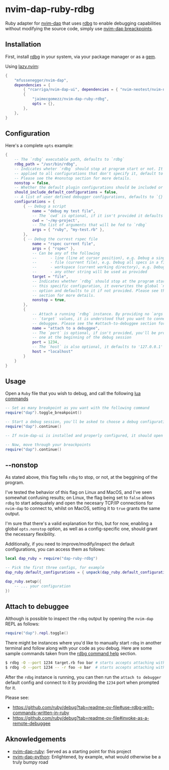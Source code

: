 # nvim-dap-ruby-rdbg
Ruby adapter for [nvim-dap](https://github.com/mfussenegger/nvim-dap) that uses
[rdbg](https://github.com/ruby/debug) to enable debugging capabilities without
modifying the source code, simply use [nvim-dap breackpoints](https://github.com/mfussenegger/nvim-dap?tab=readme-ov-file#usage).

## Installation

First, install [rdbg](https://github.com/ruby/debug) in your system, via your
package manager or as a
[gem](https://guides.rubygems.org/rubygems-basics/#installing-gems).

Using [lazy.nvim](https://github.com/folke/lazy.nvim):
```lua
{
    "mfussenegger/nvim-dap",
    dependencies = {
        { "rcarriga/nvim-dap-ui", dependencies = { "nvim-neotest/nvim-nio" } }, -- optional, but recommended
        {
            "jaimecgomezz/nvim-dap-ruby-rdbg",
            opts = {},
        },
    },
}
```

## Configuration

Here's a complete `opts` example:
```lua
{
    -- The `rdbg` executable path, defaults to `rdbg`
    rdbg_path = "/usr/bin/rdbg",
    -- Indicates wheter `rdbg` should stop at program start or not. It is
    -- applied to all configurations that don't specify it, default to `false`.
    -- Please see the #nonstop section for more details.
    nonstop = false,
    -- Whether the default plugin configurations should be included or not, defaults to `true`
    should_include_default_configurations = false,
    -- A list of user defined debugger configurations, defaults to `{}`
    configurations = {
        { -- Debug a script
            name = "debug my test file",
            -- The `cwd` is optional, if it isn't provided it defaults to `vim.fn.getcwd`
            cwd = '~/my-project',
            -- The list of arguments that will be fed to `rdbg`
            args = { "ruby", "my-test.rb" },
        },
        { -- Debug the currest rspec file
            name = "rspec current file",
            args = { "rspec" },
            -- Can be any of the following
            --      - line (line at cursor position), e.g. Debug a single spec
            --      - file (current file), e.g. Debug all specs in a file
            --      - workspace (current working directory), e.g. Debug all specs
            --      - any other string will be used as provided
            target = "file",
            -- Indicates whether `rdbg` should stop at the program start for
            -- this specific configuration, it overwrites the global `nonstop`
            -- option and defaults to it if not provided. Please see the #nonstop
            -- section for more details.
            nonstop = true,
        },
        { 
            -- Attach a running `rdbg` instance. By providing no `args` or
            -- `target` values, it is understood that you want to connect to a
            -- debuggee. Please see the #attach-to-debuggee section for more details
            name = "attach to a debuggee",
            -- The `port` is optional, if isn't provided, you'll be prompted for
            -- one at the beginning of the debug session
            port = 1234,
            -- The `host` is also optional, it defaults to '127.0.0.1'
            host = "localhost"
        }
    }
}
```

## Usage
Open a `Ruby` file that you wish to debug, and call the following [lua
commands](https://neovim.io/doc/user/lua-guide.html#lua-guide-using-Lua)

```lua
-- Set as many breakpoint as you want with the following command
require("dap").toggle_breakpoint()

-- Start a debug session, you'll be asked to choose a debug configuration
require("dap").continue()

-- If nvim-dap-ui is installed and properly configured, it should open its UI

-- Now, move through your breackpoints
require("dap").continue()
```

## --nonstop
As stated above, this flag tells `rdbg` to stop, or not, at the beggining of the
program. 

I've tested the behavior of this flag on Linux and MacOS, and I've seen somewhat
confusing results; on Linux, the flag being set to `false` allows `rdbg` to
start adequately and open the necesary TCP/IP connections for `nvim-dap` to
connect to, whilst on MacOS, setting it to `true` grants the same output.

I'm sure that there's a valid explanation for this, but for now, enabling a
global `opts.nonstop` option, as well as a config-specific one, should grant the
necessary flexibility.

Additionally, if you need to improve/modify/inspect the default configurations,
you can access them as follows:

```lua
local dap_ruby = require("dap-ruby-rdbg")

-- Pick the first three configs, for example
dap_ruby.default_configurations = { unpack(dap_ruby.default_configurations, 1, 3) }

dap_ruby.setup({
    -- ... your configuration
})
```

## Attach to debuggee
Although is possible to inspect the `rdbg` output by opening the `nvim-dap`
REPL as follows:

```lua
require("dap").repl.toggle()
```

There might be instances where you'd like to manually start `rdbg` in another
terminal and follow along with your code as you debug. Here are some sample
commands taken from the [rdbg command
help](https://github.com/ruby/debug?tab=readme-ov-file#rdbg-command-help)
section.

```sh
$ rdbg -O --port 1234 target.rb foo bar # starts accepts attaching with TCP/IP localhost:1234.
$ rdbg -O --port 1234 -- -r foo -e bar  # starts accepts attaching with TCP/IP localhost:1234.
```

After the `rdbg` instance is running, you can then run the `attach to debugger`
default config and connect to it by providing the `1234` port when prompted for
it.

Please see:
- https://github.com/ruby/debug?tab=readme-ov-file#use-rdbg-with-commands-written-in-ruby
- https://github.com/ruby/debug?tab=readme-ov-file#invoke-as-a-remote-debuggee

## Aknowledgements

- [nvim-dap-ruby](https://github.com/suketa/nvim-dap-ruby): Served as a starting point for this project
- [nvim-dap-python](https://github.com/mfussenegger/nvim-dap-python): Enlightened, by example, what would otherwise be a truly bumpy road
